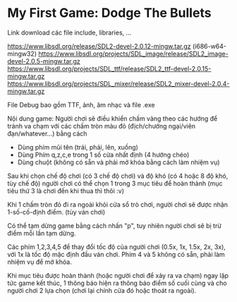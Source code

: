 # My First Game: Dodge The Bullets

Link download các file include, libraries, ...

https://www.libsdl.org/release/SDL2-devel-2.0.12-mingw.tar.gz (i686-w64-mingw32)
https://www.libsdl.org/projects/SDL_image/release/SDL2_image-devel-2.0.5-mingw.tar.gz
https://www.libsdl.org/projects/SDL_ttf/release/SDL2_ttf-devel-2.0.15-mingw.tar.gz
https://www.libsdl.org/projects/SDL_mixer/release/SDL2_mixer-devel-2.0.4-mingw.tar.gz

File Debug bao gồm TTF, ảnh, âm nhạc và file .exe

Nội dung game: Người chơi sẽ điều khiển chấm vàng theo các hướng để tránh va chạm với các chấm tròn màu đỏ (địch/chướng ngại/viên đạn/whatever...) bằng cách 
- Dùng phím mũi tên  (trái, phải, lên, xuống)
- Dùng Phím q,z,c,e trong 1 số cửa nhất định (4 hướng chéo)
- Dùng chuột (không có sẵn và phải mở khóa bằng cách làm nhiệm vụ)

Sau khi chọn chế độ chơi (có 3 chế độ chơi) và độ khó (có 4 hoặc 8 độ khó, tùy chế độ) người chơi có thể chọn 1 trong 3 mục tiêu để hoàn thành (mục tiêu thứ 3 là chơi đến khi thua thì thôi :v)

Khi 1 chấm tròn đỏ đi ra ngoài khỏi cửa sổ trò chơi, người chơi sẽ được nhận 1-số-cố-định điểm. (tùy ván chơi)

Có thể tạm dừng game bằng cách nhấn "p", tuy nhiên người chơi sẽ bị trừ điểm mỗi lần tạm dừng.

Các phím 1,2,3,4,5 để thay đổi tốc độ của người chơi (0.5x, 1x, 1.5x, 2x, 3x), với 1x là tốc độ mặc định đầu ván chơi.
Phím 4 và 5 không có sẵn, phải làm nhiệm vụ để mở khóa.

Khi mục tiêu được hoàn thành (hoặc người chơi để xảy ra va chạm) ngay lập tức game kết thúc, 1 thông báo hiện ra thông báo điểm số cuối cùng và cho người chơi 2 lựa chọn (chơi lại chính cửa đó hoặc thoát ra ngoài).


